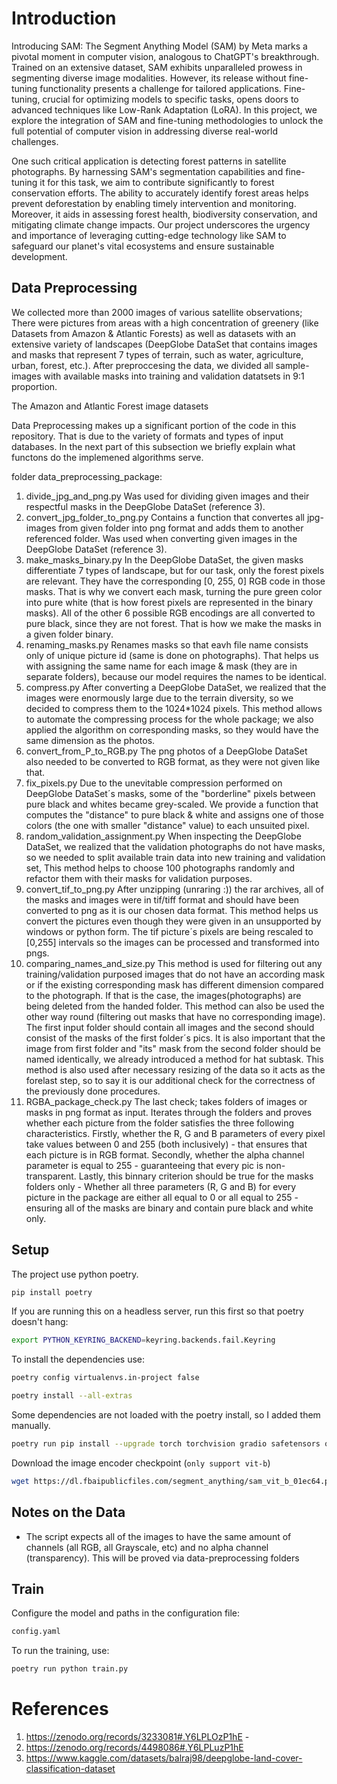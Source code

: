 # Introduction
Introducing SAM: The Segment Anything Model (SAM) by Meta marks a pivotal moment in computer vision, analogous to ChatGPT's breakthrough. Trained on an extensive dataset, SAM exhibits unparalleled prowess in segmenting diverse image modalities. However, its release without fine-tuning functionality presents a challenge for tailored applications. Fine-tuning, crucial for optimizing models to specific tasks, opens doors to advanced techniques like Low-Rank Adaptation (LoRA). In this project, we explore the integration of SAM and fine-tuning methodologies to unlock the full potential of computer vision in addressing diverse real-world challenges.

One such critical application is detecting forest patterns in satellite photographs. By harnessing SAM's segmentation capabilities and fine-tuning it for this task, we aim to contribute significantly to forest conservation efforts. The ability to accurately identify forest areas helps prevent deforestation by enabling timely intervention and monitoring. Moreover, it aids in assessing forest health, biodiversity conservation, and mitigating climate change impacts. Our project underscores the urgency and importance of leveraging cutting-edge technology like SAM to safeguard our planet's vital ecosystems and ensure sustainable development.

## Data Preprocessing
We collected more than 2000 images of various satellite observations; There were pictures from areas with a high concentration of greenery (like Datasets from Amazon & Atlantic Forests) as well as datasets with an extensive variety of landscapes (DeepGlobe DataSet that contains images and masks that represent 7 types of terrain, such as water, agriculture, urban, forest, etc.). After preproccesing the data, we divided all sample-images with available masks into training and validation datatsets in 9:1 proportion.  


The Amazon and Atlantic Forest image datasets 


Data Preprocessing makes up a significant portion of the code in this repository. That is due to the variety of formats and types of input databases. In the next part of this subsection we briefly explain what functons do the implemened algorithms serve. 

folder data_preprocessing_package:
1. divide_jpg_and_png.py
Was used for dividing given images and their respectful masks in the DeepGlobe DataSet (reference 3).
2. convert_jpg_folder_to_png.py
Contains a function that convertes all jpg-images from given folder into png format and adds them to another referenced folder. Was used when converting given images in the DeepGlobe DataSet (reference 3).
3. make_masks_binary.py
In the DeepGlobe DataSet, the given masks differentiate 7 types of landscape, but for our task, only the forest pixels are relevant. They have the corresponding [0, 255, 0] RGB code in those masks. That is why we convert each mask, turning the pure green color into pure white (that is how forest pixels are represented in the binary masks). All of the other 6 possible RGB encodings are all converted to pure black, since they are not forest. That is how we make the masks in a given folder binary.
4. renaming_masks.py
Renames masks so that eavh file name consists only of unique picture id (same is done on photographs). That helps us with assigning the same name for each image & mask (they are in separate folders), because our model requires the names to be identical.
5. compress.py
After converting a DeepGlobe DataSet, we realized that the images were enormously large due to the terrain diversity, so we decided to compress them to the 1024*1024 pixels. This method allows to automate the compressing process for the whole package; we also applied the algorithm on corresponding masks, so they would have the same dimension as the photos.
6. convert_from_P_to_RGB.py
The png photos of a DeepGlobe DataSet also needed to be converted to RGB format, as they were not given like that.
7. fix_pixels.py
Due to the unevitable compression performed on DeepGlobe DataSet´s masks, some of the "borderline" pixels between pure black and whites became grey-scaled. We provide a function that computes the "distance" to pure black & white and assigns one of those colors (the one with smaller "distance" value) to each unsuited pixel.
8. random_validation_assignment.py
When inspecting the DeepGlobe DataSet, we realized that the validation photographs do not have masks, so we needed to split available train data into new training and validation set, This method helps to choose 100 photographs randomly and refactor them with their masks for validation purposes.
9. convert_tif_to_png.py
After unzipping (unraring :)) the rar archives, all of the masks and images were in tif/tiff format and should have been converted to png as it is our chosen data format. This method helps us convert the pictures even though they were given in an unsupported by windows or python form. The tif picture´s pixels are being rescaled to [0,255] intervals so the images can be processed and transformed into pngs. 
10. comparing_names_and_size.py
This method is used for filtering out any training/validation purposed images that do not have an according mask or if the existing corresponding mask has different dimension compared to the photograph. If that is the case, the images(photographs) are being deleted from the handed folder. This method can also be used the other way round (filtering out masks that have no corresponding image). The first input folder should contain all images and the second should consist of the masks of the first folder´s pics. It is also important that the image from first folder and "its" mask from the second folder should be named identically, we already introduced a method for hat subtask. This method is also used after necessary resizing of the data so it acts as the forelast step, so to say it is our additional check for the correctness of the previously done procedures.
11. RGBA_package_check.py
The last check; takes folders of images or masks in png format as input. Iterates through the folders and proves whether each picture from the folder satisfies the three following characteristics. Firstly, whether the R, G and B parameters of every pixel take values between 0 and 255 (both inclusively) - that ensures that each picture is in RGB format. Secondly, whether the alpha channel parameter is equal to 255 - guaranteeing that every pic is non-transparent. Lastly, this binnary criterion should be true for the masks folders only - Whether all three parameters (R, G and B) for every picture in the package are either all equal to 0 or all equal to 255 - ensuring all of the masks are binary and contain pure black and white only.


## Setup
The project use python poetry.

```bash
pip install poetry
```

If you are running this on a headless server, run this first so that poetry doesn't hang:
```bash
export PYTHON_KEYRING_BACKEND=keyring.backends.fail.Keyring
```

To install the dependencies use:
```bash
poetry config virtualenvs.in-project false
```

```bash
poetry install --all-extras
```

Some dependencies are not loaded with the poetry install, so I added them manually.
```bash
poetry run pip install --upgrade torch torchvision gradio safetensors opencv-python monai
```

Download the image encoder checkpoint (`only support vit-b`)
```bash
wget https://dl.fbaipublicfiles.com/segment_anything/sam_vit_b_01ec64.pth
```

## Notes on the Data
- The script expects all of the images to have the same amount of channels (all RGB, all Grayscale, etc) and no alpha channel (transparency). This will be proved via data-preprocessing folders

## Train
Configure the model and paths in the configuration file:
```bash
config.yaml
```

To run the training, use:
```bash
poetry run python train.py
```

# References

1. https://zenodo.org/records/3233081#.Y6LPLOzP1hE - 
2. https://zenodo.org/records/4498086#.Y6LPLuzP1hE
3. https://www.kaggle.com/datasets/balraj98/deepglobe-land-cover-classification-dataset

